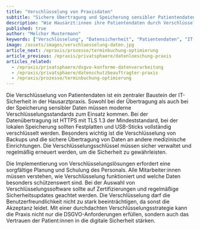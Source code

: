 ```yaml
---
title: "Verschlüsselung von Praxisdaten"
subtitle: "Sichere Übertragung und Speicherung sensibler Patientendaten"
description: "Wie Hausärzt:innen ihre Patientendaten durch Verschlüsselung vor unbefugtem Zugriff schützen können."
published: true
author: "Melchor Mustermann"
keywords: ["Verschlüsselung", "Datensicherheit", "Patientendaten", "IT-Sicherheit", "Datenschutz"]
image: /assets/images/verschluesselung-daten.jpg
article_next: /epraxis/prozesse/terminbuchung-optimierung
article_previous: /epraxis/privatsphaere/datenloeschung-praxis
articles_related:
  - /epraxis/privatsphaere/dsgvo-konforme-datenverarbeitung
  - /epraxis/privatsphaere/datenschutzbeauftragter-praxis
  - /epraxis/prozesse/terminbuchung-optimierung
---
```


Die Verschlüsselung von Patientendaten ist ein zentraler Baustein der IT-Sicherheit in der Hausarztpraxis. Sowohl bei der Übertragung als auch bei der Speicherung sensibler Daten müssen moderne Verschlüsselungsstandards zum Einsatz kommen. Bei der Datenübertragung ist HTTPS mit TLS 1.3 der Mindeststandard, bei der lokalen Speicherung sollten Festplatten und USB-Sticks vollständig verschlüsselt werden. Besonders wichtig ist die Verschlüsselung von Backups und die sichere Übertragung von Daten an andere medizinische Einrichtungen. Die Verschlüsselungsschlüssel müssen sicher verwaltet und regelmäßig erneuert werden, um die Sicherheit zu gewährleisten.

Die Implementierung von Verschlüsselungslösungen erfordert eine sorgfältige Planung und Schulung des Personals. Alle Mitarbeiter:innen müssen verstehen, wie Verschlüsselung funktioniert und welche Daten besonders schützenswert sind. Bei der Auswahl von Verschlüsselungssoftware sollte auf Zertifizierungen und regelmäßige Sicherheitsupdates geachtet werden. Die Verschlüsselung darf die Benutzerfreundlichkeit nicht zu stark beeinträchtigen, da sonst die Akzeptanz leidet. Mit einer durchdachten Verschlüsselungsstrategie kann die Praxis nicht nur die DSGVO-Anforderungen erfüllen, sondern auch das Vertrauen der Patient:innen in die digitale Sicherheit stärken. 
